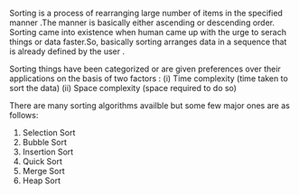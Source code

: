 Sorting is a process of rearranging large number of items in the specified manner .The manner is basically either ascending or descending order.
Sorting came into existence when human came up with the urge to serach things or data faster.So, basically sorting arranges data in a sequence that is already defined by the user .

Sorting things have been categorized or are given preferences over their applications on the basis of two factors :
(i) Time complexity (time taken to sort the data)
(ii) Space complexity (space required to do so)

There are many sorting algorithms availble but some few major ones are as follows:
1. Selection Sort
2. Bubble Sort
3. Insertion Sort
4. Quick Sort
5. Merge Sort
6. Heap Sort
